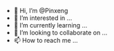 - 👋 Hi, I’m @Pinxeng
- 👀 I’m interested in ...
- 🌱 I’m currently learning ...
- 💞️ I’m looking to collaborate on ...
- 📫 How to reach me ...

<!---
Pinxeng/Pinxeng is a ✨ special ✨ repository because its `README.md` (this file) appears on your GitHub profile.
You can click the Preview link to take a look at your changes.
--->
